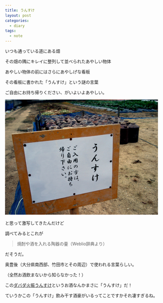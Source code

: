```yaml
---
title: うんすけ
layout: post
categories:
  - diary
tags:
  - note
---
```


いつも通っている道にある畑

その畑の隅にキレイに整列して並べられたあやしい物体

あやしい物体の前にはさらにあやしげな看板

その看板に書かれた「うんすけ」という謎の言葉

ご自由にお持ち帰りください、がいよいよあやしい。

![うんすけ][1]

と思って激写してきたんだけど

調べてみるとこれが

> 焼酎や酒を入れる陶器の壷（Weblio辞典より）

だそうだ。

奥豊後（大分県南西部、竹田市とその周辺）で使われる言葉らしい。

（全然お酒飲まないから知らなかった！）

この[ダバダ火振うんすけ][2]というお酒なんかまさに「うんすけ」だ！

ていうかこの「うんすけ」飲み干す酒豪がいるってことですかそれ凄すぎるね。


 [1]: /img/uploads/2010/07/unsuke.jpg
 [2]: http://www.ryomanet.com/unsuke.php "ダバダ火振うんすけ"
